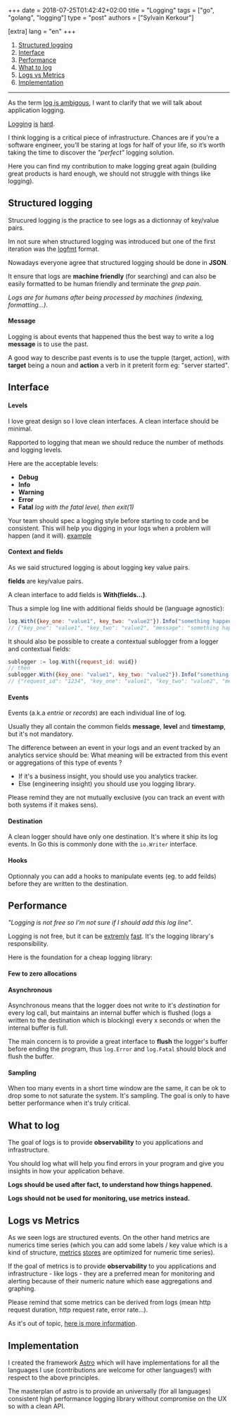 +++
date = 2018-07-25T01:42:42+02:00
title = "Logging"
tags = ["go", "golang", "logging"]
type = "post"
authors = ["Sylvain Kerkour"]

[extra]
lang = "en"
+++

1. [Structured logging](#structured-logging)
2. [Interface](#interface)
3. [Performance](#performance)
4. [What to log](#what-to-log)
5. [Logs vs Metrics](#logs-vs-metrics)
6. [Implementation](#implementation)


---------------------------

As the term [log is ambigous](https://engineering.linkedin.com/distributed-systems/log-what-every-software-engineer-should-know-about-real-time-datas-unifying), I want to clarify that we will talk about application logging.

<a href="https://blog.codinghorror.com/the-problem-with-logging/" target="_blank" rel="noopener noreferrer">Logging</a>
<a href="https://dave.cheney.net/2015/11/05/lets-talk-about-logging" target="_blank" rel="noopener noreferrer">is</a>
<a href="https://logmatic.io/blog/our-guide-to-a-golang-logs-world/" target="_blank" rel="noopener noreferrer">hard</a>.



I think logging is a critical piece of infrastructure. Chances are if you’re a software engineer, you’ll be staring at logs for half of your life, so it’s worth taking the time to discover the *"perfect"* logging solution.

Here you can find my contribution to make logging great again (building great products is hard enough, we should not struggle with things like logging).


## Structured logging

Strucured logging is the practice to see logs as a dictionnay of key/value pairs.

Im not sure when structured logging was introduced but one of the first iteration was the [logfmt](https://brandur.org/logfmt) format.

Nowadays everyone agree that structured logging should be done in **JSON**.

It ensure that logs are **machine friendly** (for searching) and can also be easily formatted to be human friendly and terminate the *grep pain*.

*Logs are for humans after being processed by machines (indexing, formatting...).*


#### Message

Logging is about events that happened thus the best way to write a log **message** is to use the past.

A good way to describe past events is to use the tupple (target, action), with **target** being a noun and **action** a verb in it preterit form eg: "server started".



## Interface

#### Levels

I love great design so I love clean interfaces. A clean interface should be minimal.

Rapported to logging that mean we should reduce the number of methods and logging levels.

Here are the acceptable levels:

- **Debug**
- **Info**
- **Warning**
- **Error**
- **Fatal** *log with the fatal level, then exit(1)*

Your team should spec a logging style before starting to code and be consistent. This will help you digging in your logs when a problem will happen (and it will). [example](https://stackoverflow.com/questions/153524/code-to-logging-ratio#153547)


#### Context and fields

As we said structured logging is about logging key value pairs.

**fields** are key/value pairs.

A clean interface to add fields is **With(fields...)**.

Thus a simple log line with additional fields should be (language agnostic):

```javascript
log.With({key_one: "value1", key_two: "value2"}).Info("something happened")
// {"key_one": "value1", "key_two": "value2", "message": "something happened", "level": "info", "timestamp": "2018-07-25T08:42:05.39Z"}
```

It should also be possible to create a contextual sublogger from a logger and contextual fields:

```javascript
sublogger := log.With({request_id: uuid})
// then
sublogger.With({key_one: "value1", key_two: "value2"}).Info("something else happened")
// {"request_id": "1234", "key_one": "value1", "key_two": "value2", "message": "something happened", "level": "info", "timestamp": "2018-07-25T08:42:05.39Z"}
```

#### Events

Events (a.k.a *entrie* or *records*) are each individual line of log.

Usually they all contain the common fields **message**, **level** and **timestamp**, but it's not mandatory.

The difference between an event in your logs and an event tracked by an analytics service should be: What meaning will be extracted from this event or aggregations of this type of events ?

- If it's a business insight, you should use you analytics tracker.
- Else (engineering insight) you should use you logging library.

Please remind they are not mutually exclusive (you can track an event with both systems if it makes sens).

#### Destination

A clean logger should have only one destination. It's where it ship its log events. In Go this is commonly done with the `io.Writer` interface.


#### Hooks

Optionnaly you can add a hooks to manipulate events (eg. to add feilds) before they are written to the destination.



## Performance
*"Logging is not free so I'm not sure if I should add this log line"*.

Logging is not free, but it can be [extremly](https://github.com/rs/zerolog) [fast](https://github.com/uber-go/zap). It's the logging library's responsibility.

Here is the foundation for a cheap logging library:

#### Few to zero allocations


#### Asynchronous

Asynchronous means that the logger does not write to it's *destination* for every log call, but maintains an internal buffer which is flushed (logs a written to the destination which is blocking) every x seconds or when the internal buffer is full.

The main concern is to provide a great interface to **flush** the logger's buffer before ending the program, thus `log.Error` and `log.Fatal`  should block and flush the buffer.


#### Sampling

When too many events in a short time window are the same, it can be ok to drop some to not saturate the system. It's sampling. The goal is only to have better performance when it's truly critical.


## What to log

The goal of logs is to provide **observability** to you applications and infrastructure.

You should log what will help you find errors in your program and give you insights in how your application behave.

**Logs should be used after fact, to understand how things happened.**

**Logs should not be used for monitoring, use metrics instead.**




## Logs vs Metrics

As we seen logs are structured events. On the other hand metrics are numerics time series (which you can add some labels / key value which is a kind of structure, [metrics](https://github.com/prometheus/prometheus) [stores](https://github.com/influxdata/influxdb) are optimized for numeric time series).

If the goal of metrics is to provide **observability** to you applications and infrastructure - like logs - they are a preferred mean for monitoring and alerting because of their numeric nature which ease aggregations and graphing.

Please remind that some metrics can be derived from logs (mean http request duration, http request rate, error rate...).

As it's out of topic, [here is more information](https://medium.com/@copyconstruct/logs-and-metrics-6d34d3026e38#5d89).




## Implementation

I created the framework [Astro](https://bloom.sh/open-source) which will have implementations for all the languages I use (contributions are welcome for other languages!) with respect to the above principles.

The masterplan of astro is to provide an universally (for all languages) consistent high performance logging library without compromise on the UX so with a clean API.
